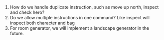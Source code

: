 1. How do we handle duplicate instruction, such as move up north, inspect and check hero?
2. Do we allow multiple instructions in one command? Like inspect will inspect both character and bag
3. For room generator, we will implement a landscape generator in the future.